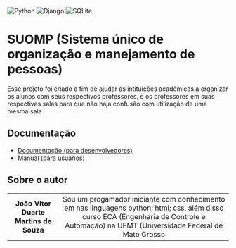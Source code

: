 <!-- Adicione Badges das tecnologias que você usou aqui -->
<!-- Você pode encontrar badges aqui: https://github.com/Ileriayo/markdown-badges?tab=readme-ov-file#markdown-badges -->
![Python](https://img.shields.io/badge/python-3670A0?style=for-the-badge&logo=python&logoColor=ffdd54)
![Django](https://img.shields.io/badge/django-%23092E20.svg?style=for-the-badge&logo=django&logoColor=white)
![SQLite](https://img.shields.io/badge/sqlite-%2307405e.svg?style=for-the-badge&logo=sqlite&logoColor=white)

# SUOMP (Sistema único de organização e manejamento de pessoas)

<!-- Substitua o seguinte parágrafo por um resumo do seu projeto: -->
Esse projeto foi criado a fim de ajudar as intituições acadêmicas a organizar os alunos com seus respectivos professores, e os professores em suas respectivas salas para que não haja confusão com utilização de uma mesma sala

## Documentação

* [Documentação (para desenvolvedores)](DOCUMENTACAO.md)
* [Manual (para usuários)](MANUAL.md)

## Sobre o autor

<!-- Coloque seu nome, uma foto sua e uma pequena bio sobre você na seguinte tabela: -->
|  |  |
|:-------------:|:------------------------------------------------------------:|
| **João Vitor Duarte Martins de Souza** | Sou um progamador iniciante com conhecimento em nas linguagens python; html; css, além disso curso ECA (Engenharia de Controle e Automação) na UFMT (Universidade Federal de Mato Grosso |
